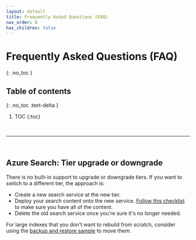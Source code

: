 ```yaml
---
layout: default
title: Frequently Asked Questions (FAQ)
nav_order: 8
has_children: false
---
```


# Frequently Asked Questions (FAQ) 
{: .no_toc }

## Table of contents
{: .no_toc .text-delta }

1. TOC
{:toc}

<br/>

---

<br/>

## Azure Search: Tier upgrade or downgrade

There is no built-in support to upgrade or downgrade tiers. If you want to switch to a different tier, the approach is:

- Create a new search service at the new tier.
- Deploy your search content onto the new service. [Follow this checklist](https://learn.microsoft.com/en-us/azure/search/search-howto-move-across-regions#prepare-and-move) to make sure you have all of the content.
- Delete the old search service once you're sure it's no longer needed.

For large indexes that you don't want to rebuild from scratch, consider using the [backup and restore sample](https://github.com/Azure-Samples/azure-search-dotnet-utilities/blob/main/index-backup-restore/README.md) to move them.


